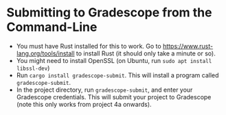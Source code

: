 # Submitting to Gradescope from the Command-Line

* You must have Rust installed for this to work.  Go to https://www.rust-lang.org/tools/install to install Rust (it should only take a minute or so).
* You might need to install OpenSSL (on Ubuntu, run `sudo apt install libssl-dev`)
* Run `cargo install gradescope-submit`.  This will install a program called `gradescope-submit`.
* In the project directory, run `gradescope-submit`, and enter your Gradescope credentials.  This will submit your project to Gradescope (note this only works from project 4a onwards).
